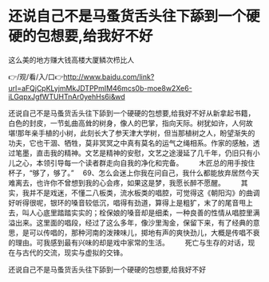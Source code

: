 # 还说自己不是马蚤货舌头往下舔到一个硬硬的包想要,给我好不好
这么美的地方赚大钱高楼大厦鳞次栉比人

👉/观/看/入/口👉http://www.baidu.com/link?url=aFQjCpKLyjmMkJDTPPmIM46mcs0b-moe8w2Xe6-iLGqpxJgfWTUHTnAr0yehHs6i&wd

还说自己不是马蚤货舌头往下舔到一个硬硬的包想要,给我好不好从新拿起书籍，白色的封皮，一节虬曲高耸的树身，像人的巴掌，指向天际。树犹如许，人何故堪!那年亲手植的小树，此刻长大了参天津大学树，但当那植树之人，盼望渐失的功夫，它也干涸、牺牲，莫非冥冥之中真有莫名的运气之绳相系。作家的感触，透过笔墨，直击我的精神。文艺是精神的安慰，文艺之途漫延了几千年，仍旧只有小儿之心，本领引导每一个读者群走向自我的净化和完备。
　　木匠总的用手按住杯子，“够了，够了。”　
		69、怎么会迷上你我在问自己，我什么都能放弃居然今天难离去，也许你不曾想到我的心会疼，如果这是梦，我愿长醉不愿醒。
　　其实，我并不是戏迷，不懂二八板类，流水板类的唱腔，可觉得这《朝阳沟》的曲调好听得很呢，银环的嗓音较低沉，唱得有劲道，算得上是粗犷，末了的尾音甩上去，叫人心底里踏踏实实的；栓保娘的嗓音却是细柔，一种良善的性情从唱腔里满溢出来。这里面的唱段，经过了这么多年，像沙里淘金，保留下来，有了经典的意思，是可以传唱的，那种河南的泼辣味儿，掷地有声的爽快劲儿，大概是传唱不衰的理由。可我感到最有兴味的却是戏中家常的生活。
　　死亡与生存的对话，现在与古代的交流，现实与虚拟的交锋。

还说自己不是马蚤货舌头往下舔到一个硬硬的包想要,给我好不好
